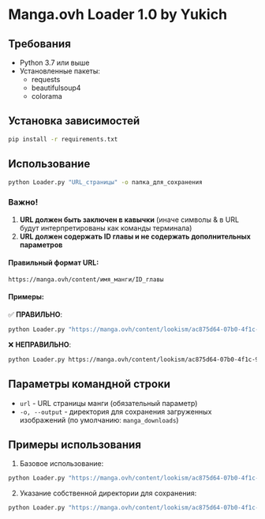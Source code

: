 # Manga.ovh Loader 1.0 by Yukich 
## Требования

- Python 3.7 или выше
- Установленные пакеты:
  - requests
  - beautifulsoup4
  - colorama

## Установка зависимостей

```bash
pip install -r requirements.txt
```
## Использование

```bash
python Loader.py "URL_страницы" -o папка_для_сохранения
```

### Важно!

1. **URL должен быть заключен в кавычки** (иначе символы & в URL будут интерпретированы как команды терминала)
2. **URL должен содержать ID главы и не содержать дополнительных параметров**

#### Правильный формат URL:
```
https://manga.ovh/content/имя_манги/ID_главы
```

#### Примеры:

✅ **ПРАВИЛЬНО**:
```bash
python Loader.py "https://manga.ovh/content/lookism/ac875d64-07b0-4f1c-9e34-f06648719ffd"
```

❌ **НЕПРАВИЛЬНО**:
```bash
python Loader.py https://manga.ovh/content/lookism/ac875d64-07b0-4f1c-9e34-f06648719ffd?page=0
```


## Параметры командной строки

- `url` - URL страницы манги (обязательный параметр)
- `-o, --output` - директория для сохранения загруженных изображений (по умолчанию: `manga_downloads`)

## Примеры использования

1. Базовое использование:
```bash
python Loader.py "https://manga.ovh/content/lookism/ac875d64-07b0-4f1c-9e34-f06648719ffd"
```

2. Указание собственной директории для сохранения:
```bash
python Loader.py "https://manga.ovh/content/lookism/ac875d64-07b0-4f1c-9e34-f06648719ffd" -o my_downloads
```


